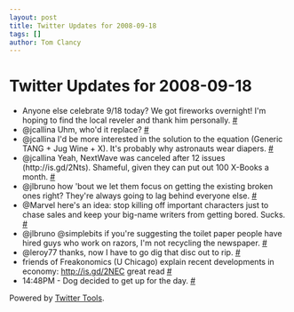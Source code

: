 ```yaml
---
layout: post
title: Twitter Updates for 2008-09-18
tags: []
author: Tom Clancy
---
```


# Twitter Updates for 2008-09-18

<ul>
	<li>Anyone else celebrate 9/18 today? We got fireworks overnight! I'm hoping to find the local reveler and thank him personally. <a href="http://twitter.com/tclancy/statuses/925875609">#</a></li>
	<li>@jcallina Uhm, who'd it replace? <a href="http://twitter.com/tclancy/statuses/925876486">#</a></li>
	<li>@jcallina I'd be more interested in the solution to the equation (Generic TANG + Jug Wine + X). It's probably why astronauts wear diapers. <a href="http://twitter.com/tclancy/statuses/925930029">#</a></li>
	<li>@jcallina Yeah, NextWave was canceled after 12 issues (http://is.gd/2Nts). Shameful, given they can put out 100 X-Books a month. <a href="http://twitter.com/tclancy/statuses/925927935">#</a></li>
	<li>@jlbruno how 'bout we let them focus on getting the existing broken ones right? They're always going to lag behind everyone else. <a href="http://twitter.com/tclancy/statuses/925994394">#</a></li>
	<li>@Marvel here's an idea: stop killing off important characters just to chase sales and keep your big-name writers from getting bored. Sucks. <a href="http://twitter.com/tclancy/statuses/926050349">#</a></li>
	<li>@jlbruno  @simplebits if you're suggesting the toilet paper people have hired guys who work on razors, I'm not recycling the newspaper. <a href="http://twitter.com/tclancy/statuses/926121782">#</a></li>
	<li>@leroy77 thanks, now I have to go dig that disc out to rip. <a href="http://twitter.com/tclancy/statuses/926124882">#</a></li>
	<li>friends of Freakonomics (U Chicago) explain recent developments in economy: <a href="http://is.gd/2NEC" rel="nofollow">http://is.gd/2NEC</a> great read <a href="http://twitter.com/tclancy/statuses/926220893">#</a></li>
	<li>14:48PM - Dog decided to get up for the day. <a href="http://twitter.com/tclancy/statuses/926237391">#</a></li>
</ul>
<p>Powered by <a href="http://alexking.org/projects/wordpress">Twitter Tools</a>.</p>
